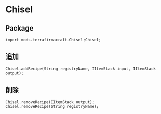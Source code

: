 # Chisel

## Package
```zenscript
import mods.terrafirmacraft.Chisel;Chisel;
```

## 追加
```zenscript
Chisel.addRecipe(String registryName, IItemStack input, IItemStack output);
```

## 削除

```zenscript
Chisel.removeRecipe(IItemStack output);
Chisel.removeRecipe(String registryName);
```